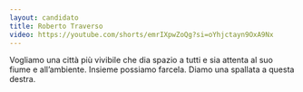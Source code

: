 ```yaml
---
layout: candidato
title: Roberto Traverso
video: https://youtube.com/shorts/emrIXpwZoQg?si=oYhjctayn9OxA9Nx
---
```

Vogliamo una città più vivibile che dia spazio a tutti e sia attenta al suo fiume e all’ambiente. Insieme possiamo farcela. Diamo una spallata a questa destra.